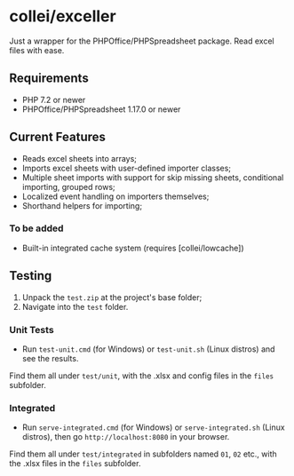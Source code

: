 # collei/exceller

Just a wrapper for the PHPOffice/PHPSpreadsheet package. Read excel files with ease.

## Requirements
*  PHP 7.2 or newer
*  PHPOffice/PHPSpreadsheet 1.17.0 or newer

## Current Features
*  Reads excel sheets into arrays;
*  Imports excel sheets with user-defined importer classes;
*  Multiple sheet imports with support for skip missing sheets, conditional importing, grouped rows;
*  Localized event handling on importers themselves;
*  Shorthand helpers for importing;

### To be added
*  Built-in integrated cache system (requires [collei/lowcache])

## Testing
1. Unpack the `test.zip` at the project's base folder;
2. Navigate into the `test` folder.

### Unit Tests
* Run `test-unit.cmd` (for Windows) or `test-unit.sh` (Linux distros) and see the results.

Find them all under `test/unit`, with the .xlsx and config files in the `files` subfolder.

### Integrated
* Run `serve-integrated.cmd` (for Windows) or `serve-integrated.sh` (Linux distros), then go `http://localhost:8080` in your browser.

Find them all under `test/integrated` in subfolders named `01`, `02` etc., with the .xlsx files in the `files` subfolder.
